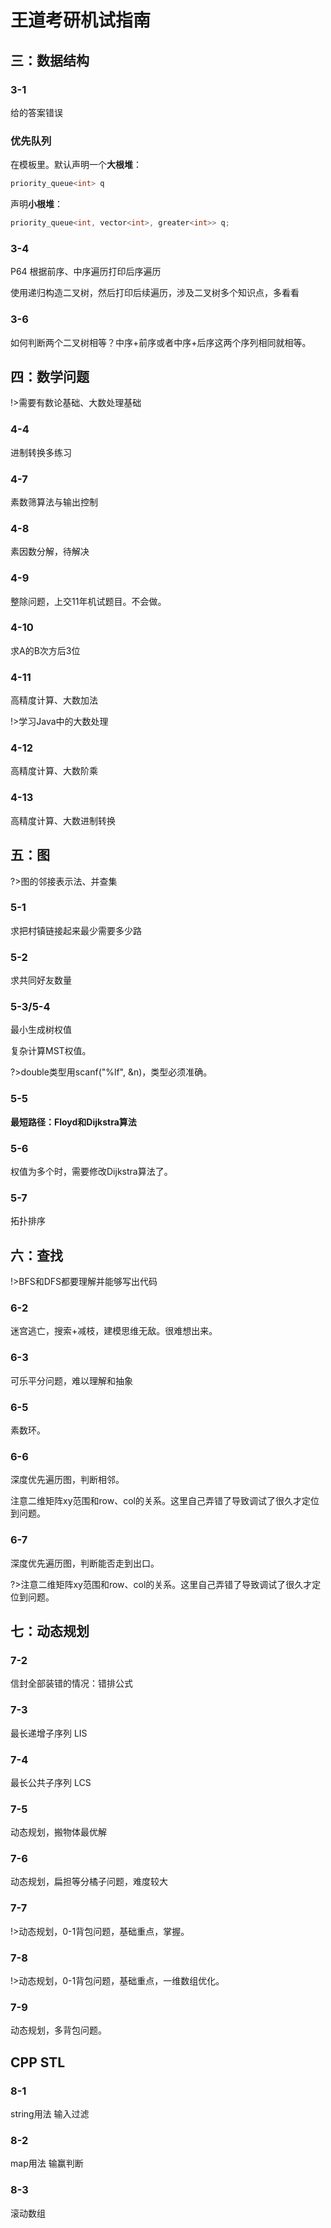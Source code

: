 # 王道考研机试指南

## 三：数据结构
### 3-1
给的答案错误

### 优先队列
在<queue>模板里。默认声明一个**大根堆**：
```c++
priority_queue<int> q
```
声明**小根堆**：
```c++
priority_queue<int, vector<int>, greater<int>> q;
```

### 3-4
P64
根据前序、中序遍历打印后序遍历

使用递归构造二叉树，然后打印后续遍历，涉及二叉树多个知识点，多看看

### 3-6
如何判断两个二叉树相等？中序+前序或者中序+后序这两个序列相同就相等。

## 四：数学问题
!>需要有数论基础、大数处理基础

### 4-4
进制转换多练习

### 4-7
素数筛算法与输出控制

### 4-8
素因数分解，待解决

### 4-9
整除问题，上交11年机试题目。不会做。

### 4-10
求A的B次方后3位

### 4-11
高精度计算、大数加法

!>学习Java中的大数处理

### 4-12
高精度计算、大数阶乘

### 4-13
高精度计算、大数进制转换

## 五：图
?>图的邻接表示法、并查集

### 5-1
求把村镇链接起来最少需要多少路

### 5-2
求共同好友数量

### 5-3/5-4
最小生成树权值

复杂计算MST权值。

?>double类型用scanf("%lf", &n)，类型必须准确。

### 5-5
**最短路径：Floyd和Dijkstra算法**

### 5-6
权值为多个时，需要修改Dijkstra算法了。

### 5-7
拓扑排序

## 六：查找
!>BFS和DFS都要理解并能够写出代码

### 6-2
迷宫逃亡，搜索+减枝，建模思维无敌。很难想出来。

### 6-3
可乐平分问题，难以理解和抽象

### 6-5
素数环。

### 6-6
深度优先遍历图，判断相邻。

注意二维矩阵xy范围和row、col的关系。这里自己弄错了导致调试了很久才定位到问题。

### 6-7
深度优先遍历图，判断能否走到出口。

?>注意二维矩阵xy范围和row、col的关系。这里自己弄错了导致调试了很久才定位到问题。

## 七：动态规划
### 7-2
信封全部装错的情况：错排公式

### 7-3
最长递增子序列 LIS

### 7-4
最长公共子序列 LCS

### 7-5
动态规划，搬物体最优解

### 7-6
动态规划，扁担等分橘子问题，难度较大

### 7-7
!>动态规划，0-1背包问题，基础重点，掌握。

### 7-8
!>动态规划，0-1背包问题，基础重点，一维数组优化。

### 7-9
动态规划，多背包问题。

## CPP STL
### 8-1
string用法
输入过滤

### 8-2
map用法
输赢判断

### 8-3
滚动数组